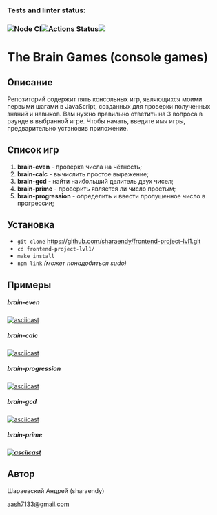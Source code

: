 ### Tests and linter status:

### ![Node CI](https://github.com/sharaendy/frontend-project-lvl1/actions/workflows/nodejs.yml/badge.svg)[![Actions Status](https://github.com/sharaendy/frontend-project-lvl1/workflows/hexlet-check/badge.svg)](https://github.com/sharaendy/frontend-project-lvl1/actions)<a href="https://codeclimate.com/github/codeclimate/codeclimate/maintainability"><img src="https://api.codeclimate.com/v1/badges/a99a88d28ad37a79dbf6/maintainability" /></a>

# The Brain Games (console games)

## Описание

Репозиторий содержит пять консольных игр, являющихся моими первыми шагами в JavaScript, созданных для проверки полученных знаний и навыков. Вам нужно правильно ответить на 3 вопроса в раунде в выбранной игре. Чтобы начать, введите имя игры, предварительно установив приложение. 

## Список игр

1. **brain-even** - проверка числа на чётность;
2. **brain-calc** - вычислить простое выражение;
3. **brain-gcd** - найти наибольший делитель двух чисел;
4. **brain-prime** - проверить является ли число простым;
5. **brain-progression** - определить и ввести пропущенное число в прогрессии;

## Установка

* `git clone`  https://github.com/sharaendy/frontend-project-lvl1.git
* `cd frontend-project-lvl1/`
* `make install`
* `npm link` *(может понадобиться sudo)*

## Примеры

##### brain-even

[![asciicast](https://asciinema.org/a/kU6mvHQ5IBKw5D7gjJw9Ow3Iw.svg)](https://asciinema.org/a/kU6mvHQ5IBKw5D7gjJw9Ow3Iw)

##### brain-calc

[![asciicast](https://asciinema.org/a/QVk910UUkVGvQXnaAHSKpWmMC.svg)](https://asciinema.org/a/QVk910UUkVGvQXnaAHSKpWmMC)

##### brain-progression

[![asciicast](https://asciinema.org/a/6uOsodAINFs6BvRXsvJFbDLyB.svg)](https://asciinema.org/a/6uOsodAINFs6BvRXsvJFbDLyB)

##### brain-gcd

[![asciicast](https://asciinema.org/a/VearLZudAxH5l214EFanIjdTE.svg)](https://asciinema.org/a/VearLZudAxH5l214EFanIjdTE)

##### brain-prime

##### [![asciicast](https://asciinema.org/a/LZMBi4Sw8lEjYCCmFv4hT34RY.svg)](https://asciinema.org/a/LZMBi4Sw8lEjYCCmFv4hT34RY)

## Автор

Шараевский Андрей (sharaendy) 

aash7133@gmail.com

